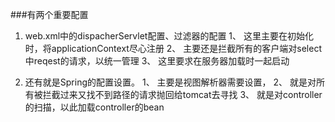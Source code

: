 ###有两个重要配置
1. web.xml中的dispacherServlet配置、过滤器的配置
    1、 这里主要在初始化时，将applicationContext尽心注册
    2、 主要还是拦截所有的客户端对select中reqest的请求，以统一管理
    3、 这里要求在服务器加载时一起启动
   
2. 还有就是Spring的配置设置。
    1、 主要是视图解析器需要设置，
    2、 就是对所有被拦截过来又找不到路径的请求抛回给tomcat去寻找
    3、 就是对controller的扫描，以此加载controller的bean
